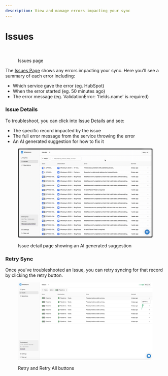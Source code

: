```yaml
---
description: View and manage errors impacting your sync
---
```


# Issues

<figure><img src="../.gitbook/assets/2024-09-01 20.46.25.gif" alt=""><figcaption><p> Issues page</p></figcaption></figure>

The [Issues Page](https://app.whalesync.com/issues) shows any errors impacting your sync. Here you'll see a summary of each error including:

* Which service gave the error (eg. HubSpot)
* When the error started (eg. 50 minutes ago)
* The error message (eg. ValidationError: 'fields.name' is required)

### Issue Details

To troubleshoot, you can click into Issue Details and see:

* The specific record impacted by the issue
* The full error message from the service throwing the error
* An AI generated suggestion for how to fix it

<figure><img src="../.gitbook/assets/ai issues.gif" alt=""><figcaption><p>Issue detail page showing an AI generated suggestion</p></figcaption></figure>

### Retry Sync

Once you've troubleshooted an Issue, you can retry syncing for that record by clicking the retry button.

<figure><img src="../.gitbook/assets/retry.png" alt=""><figcaption><p>Retry and Retry All buttons</p></figcaption></figure>
